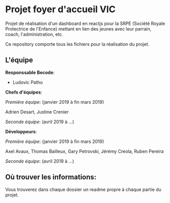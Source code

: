 # Projet foyer d'accueil VIC

Projet de réalisation d'un dashboard en reactjs pour la SRPE (Société Royale Protectrice de l'Enfance) mettant en lien des jeunes avec leur parrain, coach, l'administration, etc.

Ce repository comporte tous les fichiers pour la réalisation du projet.

## L'équipe 

**Responssable Becode**:

* Ludovic Patho

**Chefs d'équipes**:

*Première équipe*: (janvier 2019 à fin mars 2019)

Adrien Desart, Justine Crenier

*Seconde équipe*: (avril 2019 à ...)

**Développeurs**:

*Première équipe*: (janvier 2019 à fin mars 2019)

Axel Avaux, Thomas Bailleux, Gary Petrovski, Jérémy Creola, Ruben Pereira

*Seconde équipe*: (avril 2019 à ...)

## Où trouver les informations:

Vous trouverez dans chaque dossier un readme propre à chaque partie du projet.
